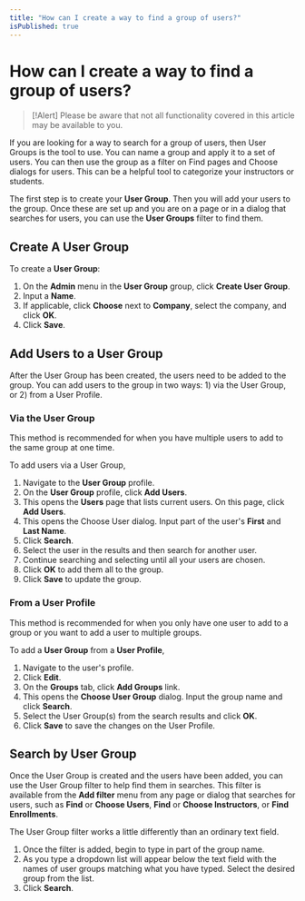 ```yaml
---
title: "How can I create a way to find a group of users?"
isPublished: true
---
```


# How can I create a way to find a group of users?

> [!Alert] Please be aware that not all functionality covered in this article may be available to you.

If you are looking for a way to search for a group of users, then User Groups is the tool to use. You can name a group and apply it to a set of users. You can then use the group as a filter on Find pages and Choose dialogs for users. This can be a helpful tool to categorize your instructors or students.

The first step is to create your **User Group**. Then you will add your users to the group. Once these are set up and you are on a page or in a dialog that searches for users, you can use the **User Groups** filter to find them.

## Create A User Group

To create a **User Group**:
1. On the **Admin** menu in the **User Group** group, click **Create User Group**. 
1. Input a **Name**.
1. If applicable, click **Choose** next to **Company**, select the company, and click **OK**.
1. Click **Save**.

## Add Users to a User Group

After the User Group has been created, the users need to be added to the group. You can add users to the group in two ways: 1) via the User Group, or 2) from a User Profile.

### **Via the User Group**
This method is recommended for when you have multiple users to add to the same group at one time.

To add users via a User Group, 
1. Navigate to the **User Group** profile. 
1. On the **User Group** profile, click **Add Users**. 
1. This opens the **Users** page that lists current users. On this page, click **Add Users**.
1. This opens the Choose User dialog. Input part of the user's **First** and **Last Name**.
1. Click **Search**.
1. Select the user in the results and then search for another user. 
1. Continue searching and selecting until all your users are chosen.
1. Click **OK** to add them all to the group. 
1. Click **Save** to update the group.

### **From a User Profile**
This method is recommended for when you only have one user to add to a group or you want to add a user to multiple groups.


To add a **User Group** from a **User Profile**,
1. Navigate to the user's profile. 
1. Click **Edit**.
1. On the **Groups** tab, click **Add Groups** link. 
1. This opens the **Choose User Group** dialog. Input the group name and click **Search**. 
1. Select the User Group(s) from the search results and click **OK**.
1. Click **Save** to save the changes on the User Profile.

## Search by User Group

Once the User Group is created and the users have been added, you can use the User Group filter to help find them in searches. This filter is available from the **Add filter** menu from any page or dialog that searches for users, such as **Find** or **Choose Users**, **Find** or **Choose Instructors**, or **Find Enrollments**. 

The User Group filter works a little differently than an ordinary text field. 
1. Once the filter is added, begin to type in part of the group name. 
1. As you type a dropdown list will appear below the text field with the names of user groups matching what you have typed. Select the desired group from the list. 
1. Click **Search**.
